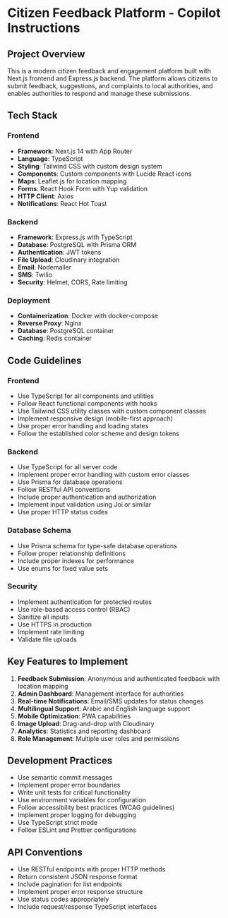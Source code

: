 <!-- Use this file to provide workspace-specific custom instructions to Copilot. For more details, visit https://code.visualstudio.com/docs/copilot/copilot-customization#_use-a-githubcopilotinstructionsmd-file -->

# Citizen Feedback Platform - Copilot Instructions

## Project Overview
This is a modern citizen feedback and engagement platform built with Next.js frontend and Express.js backend. The platform allows citizens to submit feedback, suggestions, and complaints to local authorities, and enables authorities to respond and manage these submissions.

## Tech Stack

### Frontend
- **Framework**: Next.js 14 with App Router
- **Language**: TypeScript
- **Styling**: Tailwind CSS with custom design system
- **Components**: Custom components with Lucide React icons
- **Maps**: Leaflet.js for location mapping
- **Forms**: React Hook Form with Yup validation
- **HTTP Client**: Axios
- **Notifications**: React Hot Toast

### Backend
- **Framework**: Express.js with TypeScript
- **Database**: PostgreSQL with Prisma ORM
- **Authentication**: JWT tokens
- **File Upload**: Cloudinary integration
- **Email**: Nodemailer
- **SMS**: Twilio
- **Security**: Helmet, CORS, Rate limiting

### Deployment
- **Containerization**: Docker with docker-compose
- **Reverse Proxy**: Nginx
- **Database**: PostgreSQL container
- **Caching**: Redis container

## Code Guidelines

### Frontend
- Use TypeScript for all components and utilities
- Follow React functional components with hooks
- Use Tailwind CSS utility classes with custom component classes
- Implement responsive design (mobile-first approach)
- Use proper error handling and loading states
- Follow the established color scheme and design tokens

### Backend
- Use TypeScript for all server code
- Implement proper error handling with custom error classes
- Use Prisma for database operations
- Follow RESTful API conventions
- Include proper authentication and authorization
- Implement input validation using Joi or similar
- Use proper HTTP status codes

### Database Schema
- Use Prisma schema for type-safe database operations
- Follow proper relationship definitions
- Include proper indexes for performance
- Use enums for fixed value sets

### Security
- Implement authentication for protected routes
- Use role-based access control (RBAC)
- Sanitize all inputs
- Use HTTPS in production
- Implement rate limiting
- Validate file uploads

## Key Features to Implement
1. **Feedback Submission**: Anonymous and authenticated feedback with location mapping
2. **Admin Dashboard**: Management interface for authorities
3. **Real-time Notifications**: Email/SMS updates for status changes
4. **Multilingual Support**: Arabic and English language support
5. **Mobile Optimization**: PWA capabilities
6. **Image Upload**: Drag-and-drop with Cloudinary
7. **Analytics**: Statistics and reporting dashboard
8. **Role Management**: Multiple user roles and permissions

## Development Practices
- Use semantic commit messages
- Implement proper error boundaries
- Write unit tests for critical functionality
- Use environment variables for configuration
- Follow accessibility best practices (WCAG guidelines)
- Implement proper logging for debugging
- Use TypeScript strict mode
- Follow ESLint and Prettier configurations

## API Conventions
- Use RESTful endpoints with proper HTTP methods
- Return consistent JSON response format
- Include pagination for list endpoints
- Implement proper error response structure
- Use status codes appropriately
- Include request/response TypeScript interfaces
